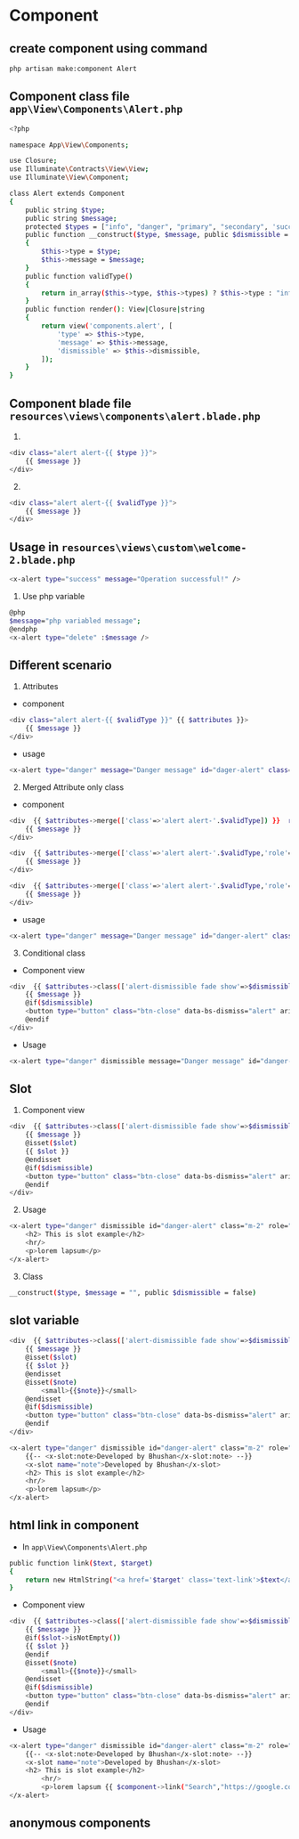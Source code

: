 # Component

## create component using command

```bash
php artisan make:component Alert
```

## Component class file `app\View\Components\Alert.php`

```bash
<?php

namespace App\View\Components;

use Closure;
use Illuminate\Contracts\View\View;
use Illuminate\View\Component;

class Alert extends Component
{
    public string $type;
    public string $message;
    protected $types = ["info", "danger", "primary", "secondary", 'success'];
    public function __construct($type, $message, public $dismissible = false) // public equivalent to other public
    {
        $this->type = $type;
        $this->message = $message;
    }
    public function validType()
    {
        return in_array($this->type, $this->types) ? $this->type : "info";
    }
    public function render(): View|Closure|string
    {
        return view('components.alert', [
            'type' => $this->type,
            'message' => $this->message,
            'dismissible' => $this->dismissible,
        ]);
    }
}

```

## Component blade file `resources\views\components\alert.blade.php`

1.

```bash
<div class="alert alert-{{ $type }}">
    {{ $message }}
</div>
```

2.

```bash
<div class="alert alert-{{ $validType }}">
    {{ $message }}
</div>
```

## Usage in `resources\views\custom\welcome-2.blade.php`

```bash
<x-alert type="success" message="Operation successful!" />
```

1. Use php variable

```bash
@php
$message="php variabled message";
@endphp
<x-alert type="delete" :$message />
```

## Different scenario

1. Attributes

- component

```bash
<div class="alert alert-{{ $validType }}" {{ $attributes }}>
    {{ $message }}
</div>
```

- usage

```bash
<x-alert type="danger" message="Danger message" id="dager-alert" class="m-2" />
```

2. Merged Attribute only class

- component

```bash
<div  {{ $attributes->merge(['class'=>'alert alert-'.$validType]) }}  role="alert">
    {{ $message }}
</div>

<div  {{ $attributes->merge(['class'=>'alert alert-'.$validType,'role'=>"flash"]) }}  >
    {{ $message }}
</div>

<div  {{ $attributes->merge(['class'=>'alert alert-'.$validType,'role'=>$attributes->prepends("flash")]) }}  >
    {{ $message }}
</div>


```

- usage

```bash
<x-alert type="danger" message="Danger message" id="danger-alert" class="m-2" role="alert" />

```

3. Conditional class

- Component view

```bash
<div  {{ $attributes->class(['alert-dismissible fade show'=>$dismissible])->merge(['class'=>'alert alert-'.$validType,'role'=>$attributes->prepends("flash")]) }}  >
    {{ $message }}
    @if($dismissible)
    <button type="button" class="btn-close" data-bs-dismiss="alert" aria-label="Close"></button>
    @endif
</div>
```

- Usage

```bash
<x-alert type="danger" dismissible message="Danger message" id="danger-alert" class="m-2" role="alert" />
```

## Slot

1. Component view

```bash
<div  {{ $attributes->class(['alert-dismissible fade show'=>$dismissible])->merge(['class'=>'alert alert-'.$validType,'role'=>$attributes->prepends("flash")]) }}  >
    {{ $message }}
    @isset($slot)
    {{ $slot }}
    @endisset
    @if($dismissible)
    <button type="button" class="btn-close" data-bs-dismiss="alert" aria-label="Close"></button>
    @endif
</div>
```

2. Usage

```bash
<x-alert type="danger" dismissible id="danger-alert" class="m-2" role="alert" >
    <h2> This is slot example</h2>
    <hr/>
    <p>lorem lapsum</p>
</x-alert>
```

3. Class

```bash
__construct($type, $message = "", public $dismissible = false)
```

## slot variable

```bash
<div  {{ $attributes->class(['alert-dismissible fade show'=>$dismissible])->merge(['class'=>'alert alert-'.$validType,'role'=>$attributes->prepends("flash")]) }}  >
    {{ $message }}
    @isset($slot)
    {{ $slot }}
    @endisset
    @isset($note)
        <small>{{$note}}</small>
    @endisset
    @if($dismissible)
    <button type="button" class="btn-close" data-bs-dismiss="alert" aria-label="Close"></button>
    @endif
</div>
```

```bash
<x-alert type="danger" dismissible id="danger-alert" class="m-2" role="alert" >
    {{-- <x-slot:note>Developed by Bhushan</x-slot:note> --}}
    <x-slot name="note">Developed by Bhushan</x-slot>
    <h2> This is slot example</h2>
    <hr/>
    <p>lorem lapsum</p>
</x-alert>
```

## html link in component

- In `app\View\Components\Alert.php`

```bash
public function link($text, $target)
{
    return new HtmlString("<a href='$target' class='text-link'>$text</a>");
}
```

- Component view

```bash
<div  {{ $attributes->class(['alert-dismissible fade show'=>$dismissible])->merge(['class'=>'alert alert-'.$validType,'role'=>$attributes->prepends("flash")]) }}  >
    {{ $message }}
    @if($slot->isNotEmpty())
    {{ $slot }}
    @endif
    @isset($note)
        <small>{{$note}}</small>
    @endisset
    @if($dismissible)
    <button type="button" class="btn-close" data-bs-dismiss="alert" aria-label="Close"></button>
    @endif
</div>
```

- Usage

```bash
<x-alert type="danger" dismissible id="danger-alert" class="m-2" role="alert" >
    {{-- <x-slot:note>Developed by Bhushan</x-slot:note> --}}
    <x-slot name="note">Developed by Bhushan</x-slot>
    <h2> This is slot example</h2>
        <hr/>
        <p>lorem lapsum {{ $component->link("Search","https://google.com") }}</p>
</x-alert>
```

## anonymous components
